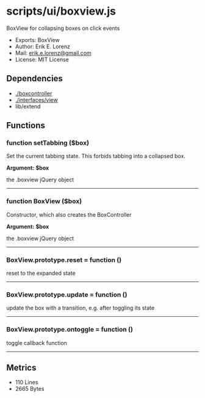 # scripts/ui/boxview.js


BoxView for collapsing boxes on click events

* Exports: BoxView
* Author: Erik E. Lorenz 
* Mail: <erik.e.lorenz@gmail.com>
* License: MIT License


## Dependencies

* <a href="./boxcontroller.html">./boxcontroller</a>
* <a href="./interfaces/view.html">./interfaces/view</a>
* lib/extend

## Functions

###   function setTabbing ($box)
Set the current tabbing state. This forbids tabbing into a collapsed box.

**Argument:** **$box**

the .boxview jQuery object

---


###   function BoxView ($box)
Constructor, which also creates the BoxController

**Argument:** **$box**

the .boxview jQuery object

---


###   BoxView.prototype.reset = function ()
reset to the expanded state

---


###   BoxView.prototype.update = function ()
update the box with a transition, e.g. after toggling its state

---


###   BoxView.prototype.ontoggle = function ()
toggle callback function

---

## Metrics

* 110 Lines
* 2665 Bytes

